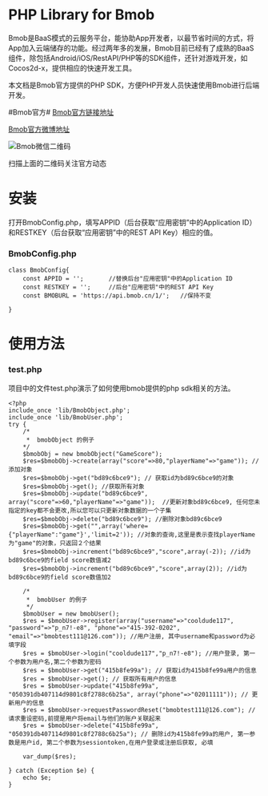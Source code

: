 PHP Library for Bmob
================

Bmob是BaaS模式的云服务平台，能协助App开发者，以最节省时间的方式，将App加入云端储存的功能。经过两年多的发展，Bmob目前已经有了成熟的BaaS组件，除包括Android/iOS/RestAPI/PHP等的SDK组件，还针对游戏开发，如Cocos2d-x，提供相应的快速开发工具。

本文档是Bmob官方提供的PHP SDK，方便PHP开发人员快速使用Bmob进行后端开发。

#Bmob官方#
[Bmob官方链接地址](http://www.bmob.cn "Bmob官方链接地址") 

[Bmob官方微博地址](http://weibo.com/bmob/ "Bmob官方微博地址") 


![Bmob微信二维码](http://static.bmob.cn/new/images/ewm.jpg)

扫描上面的二维码关注官方动态


安装
=========================

打开BmobConfig.php，填写APPID（后台获取“应用密钥”中的Application ID）和RESTKEY（后台获取“应用密钥”中的REST API Key）相应的值。

### BmobConfig.php ###


    class BmobConfig{
		const APPID = '';       //替换后台"应用密钥"中的Application ID
		const RESTKEY = '';     //后台"应用密钥"中的REST API Key
		const BMOBURL = 'https://api.bmob.cn/1/';   //保持不变

    }


使用方法
=========================

### test.php ###

项目中的文件test.php演示了如何使用bmob提供的php sdk相关的方法。

    <?php
    include_once 'lib/BmobObject.php';
    include_once 'lib/BmobUser.php';
    try {
		/*
		 *  bmobObject 的例子
	 	*/	
		$bmobObj = new bmobObject("GameScore");
		$res=$bmobObj->create(array("score"=>80,"playerName"=>"game")); //添加对象
		$res=$bmobObj->get("bd89c6bce9"); // 获取id为bd89c6bce9的对象
		$res=$bmobObj->get(); //获取所有对象
		$res=$bmobObj->update("bd89c6bce9", array("score"=>60,"playerName"=>"game"));  //更新对象bd89c6bce9, 任何您未指定的key都不会更改,所以您可以只更新对象数据的一个子集
		$res=$bmobObj->delete("bd89c6bce9"); //删除对象bd89c6bce9
		$res=$bmobObj->get("",array('where={"playerName":"game"}','limit=2')); //对象的查询,这里是表示查找playerName为"game"的对象，只返回２个结果
		$res=$bmobObj->increment("bd89c6bce9","score",array(-2)); //id为bd89c6bce9的field score数值减2
		$res=$bmobObj->increment("bd89c6bce9","score",array(2)); //id为bd89c6bce9的field score数值加2
	
		/*
		 *  bmobUser 的例子
		 */	
		$bmobUser = new bmobUser();
		$res = $bmobUser->register(array("username"=>"cooldude117", "password"=>"p_n7!-e8", "phone"=>"415-392-0202", "email"=>"bmobtest111@126.com")); //用户注册, 其中username和password为必填字段
		$res = $bmobUser->login("cooldude117","p_n7!-e8"); //用户登录, 第一个参数为用户名,第二个参数为密码
		$res = $bmobUser->get("415b8fe99a"); // 获取id为415b8fe99a用户的信息
		$res = $bmobUser->get(); // 获取所有用户的信息
		$res = $bmobUser->update("415b8fe99a", "050391db407114d9801c8f2788c6b25a", array("phone"=>"02011111")); // 更新用户的信息
		$res = $bmobUser->requestPasswordReset("bmobtest111@126.com"); // 请求重设密码,前提是用户将email与他们的账户关联起来
		$res = $bmobUser->delete("415b8fe99a", "050391db407114d9801c8f2788c6b25a"); // 删除id为415b8fe99a的用户, 第一参数是用户id, 第二个参数为sessiontoken,在用户登录或注册后获取, 必填
	
		var_dump($res);

    } catch (Exception $e) {
		echo $e;
    }

